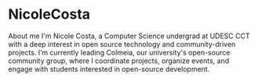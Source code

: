 # NicoleCosta
About me
I'm Nicole Costa, a Computer Science undergrad at UDESC CCT with a deep interest in open source technology and community-driven projects. 
I’m currently leading Colmeia, our university's open-source community group, where I coordinate projects, organize events, and engage with students interested in open-source development.
